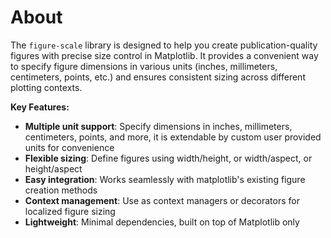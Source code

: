 # About

The `figure-scale` library is designed to help you create publication-quality figures with precise size control in Matplotlib.
It provides a convenient way to specify figure dimensions in various units (inches, millimeters, centimeters, points, etc.) and ensures consistent sizing across different plotting contexts.

**Key Features:**

- **Multiple unit support**: Specify dimensions in inches, millimeters, centimeters, points, and more, it is extendable by custom user provided units for convenience
- **Flexible sizing**: Define figures using width/height, or width/aspect, or height/aspect
- **Easy integration**: Works seamlessly with matplotlib's existing figure creation methods
- **Context management**: Use as context managers or decorators for localized figure sizing
- **Lightweight**: Minimal dependencies, built on top of Matplotlib only
